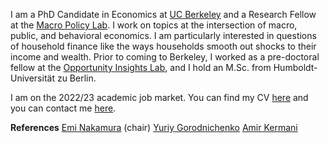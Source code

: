 I am a PhD Candidate in Economics at [UC Berkeley](https://www.econ.berkeley.edu/) and a Research Fellow at the [Macro Policy Lab](https://www.macropolicylab.org/). I work on topics at the intersection of macro, public, and behavioral economics. I am particularly interested in questions of household finance like the ways households smooth out shocks to their income and wealth. Prior to coming to Berkeley, I worked as a pre-doctoral fellow at the [Opportunity Insights Lab](https://opportunityinsights.org/), and I hold an M.Sc. from Humboldt-Universität zu Berlin. 

I am on the 2022/23 academic job market. You can find my CV [here](https://www.dropbox.com/s/8jmjnbfrxfxqa2f/CV_Website.pdf?dl=0) and you can contact me [here](mailto:nflamang@berkeley.edu).

**References**
[Emi Nakamura](https://eml.berkeley.edu/~enakamura/) (chair)
[Yuriy Gorodnichenko](https://eml.berkeley.edu/~ygorodni/)
[Amir Kermani](https://faculty.haas.berkeley.edu/amir/)
